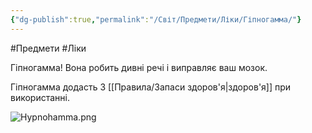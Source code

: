 ```yaml
---
{"dg-publish":true,"permalink":"/Світ/Предмети/Ліки/Гіпногамма/"}
---
```


#Предмети #Ліки

Гіпногамма! Вона робить дивні речі і виправляє ваш мозок.

Гіпногамма додасть 3 [[Правила/Запаси здоров'я\|здоров'я]] при використанні.

![Hypnohamma.png](/img/user/imgs/Hypnohamma.png)